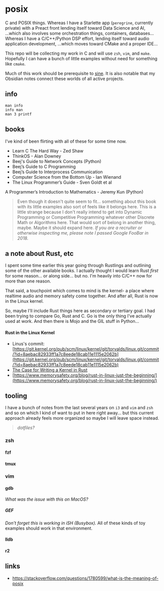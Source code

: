 # posix
C and POSIX things.
Whereas I have a Starlette app (`peregrine`, currently private) with a Preact front lending itself toward Data Science and AI, 
  ...which also involves some orchestration things, containers, databases...
Whereas I have a C/C++/Python DSP effort, lending itself toward audio application development,
  ...which moves toward CMake and a proper IDE...

This repo will be collecting my work in C and will use `zsh`, `vim`, and `make`. 
Hopefully I can have a bunch of little examples without need for something like `cmake`. 

Much of this work should be prerequisite to [sine](http://github.com/vmwherez).
It is also notable that my Obsidian notes connect these worlds of all active projects.

## info 

```
man info
info man
man 3 printf
```

## books

I've kind of been flirting with all of these for some time now.

- Learn C The Hard Way - Zed Shaw
- ThinkOS - Alan Downey
- Beej's Guide to Network Concepts (Python)
- Beej’s Guide to C Programming 
- Beej’s Guide to Interprocess Communication
- Computer Science from the Bottom Up - Ian Wienand
- The Linux Programmer’s Guide - Sven Goldt et al 

A Programmer’s Introduction to Mathematics - Jeremy Kun (Python)
> Even though it doesn't quite seem to fit... something about this book with its little examples also sort of feels like it belongs here.
> This is a little strange because I don't really intend to get into Dynamic Programming or Competitive Programming whatever other Discrete Math or Algorithms here.
> That would sort of belong in another thing, maybe. Maybe it should expand here. *If you are a recruiter or otherwise inspecting me, please note I passed Google FooBar in 2018.*

## a note about Rust, etc

I spent some time earlier this year going through Rustlings and outlining some of the other available books. I actually thought I would learn Rust *first* for some reason... or along side... but no. I'm heavily into C/C++ now for more than one reason. 

That said, a touchpoint which comes to mind is the kernel- a place where realtime audio and memory safety come together. And after all, Rust is now in the Linux kernel.

So, maybe I'll include Rust things here as secondary or tertiary goal. I had been trying to compare Go, Rust and C. Go is the only thing I've actually used at work. And then there is Mojo and the GIL stuff in Python...

#### Rust in the Linux Kernel

-   Linus's commit: [https://git.kernel.org/pub/scm/linux/kernel/git/torvalds/linux.git/commit/?id=8aebac82933ff1a7c8eede18cab11e1115e2062b](https://git.kernel.org/pub/scm/linux/kernel/git/torvalds/linux.git/commit/?id=8aebac82933ff1a7c8eede18cab11e1115e2062b)
-   [The Case for Writing a Kernel in Rust](https://www.cs.virginia.edu/~bjc8c/papers/levy17rustkernel.pdf)
-   [https://www.memorysafety.org/blog/rust-in-linux-just-the-beginning/](https://www.memorysafety.org/blog/rust-in-linux-just-the-beginning/)

## tooling

I have a bunch of notes from the last several years on `i3` and `vim` and `zsh` and so on which I kind of want to put in here right away... but this current approach already feels more organized so maybe I will leave space instead.

> *dotfiles?*

### zsh

#### fzf

#### tmux

### vim

#### gdb

*What was the issue with this on MacOS?* 

##### GEF

*Don't forget this is working in iSH (Busybox).* All of these kinds of toy examples should work in that environment.

#### lldb

#### r2

## links 

- https://stackoverflow.com/questions/1780599/what-is-the-meaning-of-posix
